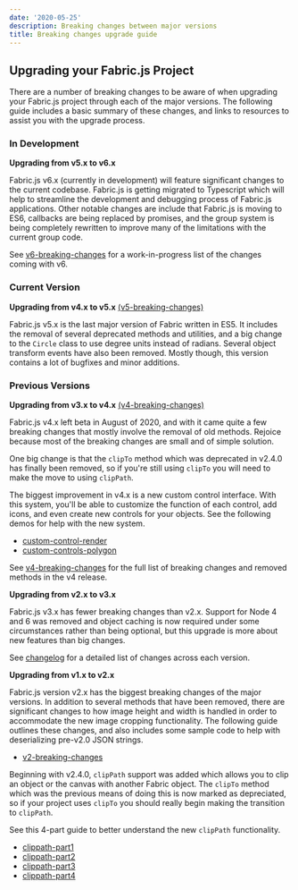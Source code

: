 ```yaml
---
date: '2020-05-25'
description: Breaking changes between major versions
title: Breaking changes upgrade guide
---
```


## Upgrading your Fabric.js Project

There are a number of breaking changes to be aware of when upgrading your Fabric.js project through each of the major versions. The following guide includes a basic summary of these changes, and links to resources to assist you with the upgrade process.


### In Development

**Upgrading from v5.x to v6.x**

Fabric.js v6.x (currently in development) will feature significant changes to the current codebase. Fabric.js is getting migrated to Typescript which will help to streamline the development and debugging process of Fabric.js applications. Other notable changes are include that Fabric.js is moving to ES6, callbacks are being replaced by promises, and the group system is being completely rewritten to improve many of the limitations with the current group code. 

See [v6-breaking-changes](https://github.com/fabricjs/fabric.js/issues/8299) for a work-in-progress list of the changes coming with v6.

### Current Version

**Upgrading from v4.x to v5.x** [(v5-breaking-changes)](/docs/old-docs/v5-breaking-changes)

Fabric.js v5.x is the last major version of Fabric written in ES5. It includes the removal of several deprecated methods and utilities, and a big change to the `Circle` class to use degree units instead of radians. Several object transform events have also been removed. Mostly though, this version contains a lot of bugfixes and minor additions.


### Previous Versions

**Upgrading from v3.x to v4.x** [(v4-breaking-changes)](/docs/old-docs/v4-breaking-changes)

Fabric.js v4.x left beta in August of 2020, and with it came quite a few breaking changes that mostly involve the removal of old methods. Rejoice because most of the breaking changes are small and of simple solution.

One big change is that the `clipTo` method which was deprecated in v2.4.0 has finally been removed, so if you're still using  `clipTo`  you will need to make the move to using  `clipPath`.

The biggest improvement in v4.x is a new custom control interface. With this system, you'll be able to customize the function of each control, add icons, and even create new controls for your objects. See the following demos for help with the new system.

-   [custom-control-render](/custom-control-render)
-   [custom-controls-polygon](/custom-controls-polygon)

See  [v4-breaking-changes](/docs/old-docs/v4-breaking-changes) for the full list of breaking changes and removed methods in the v4 release.

**Upgrading from v2.x to v3.x**

Fabric.js v3.x has fewer breaking changes than v2.x. Support for Node 4 and 6 was removed and object caching is now required under some circumstances rather than being optional, but this upgrade is more about new features than big changes.

See [changelog](/docs/old-docs/changelog) for a detailed list of changes across each version.

**Upgrading from v1.x to v2.x**

Fabric.js version v2.x has the biggest breaking changes of the major versions. In addition to several methods that have been removed, there are significant changes to how image height and width is handled in order to accommodate the new image cropping functionality. The following guide outlines these changes, and also includes some sample code to help with deserializing pre-v2.0 JSON strings.

-   [v2-breaking-changes](/docs/old-docs/v2-breaking-changes)

Beginning with v2.4.0,  `clipPath`  support was added which allows you to clip an object or the canvas with another Fabric object. The  `clipTo`  method which was the previous means of doing this is now marked as depreciated, so if your project uses  `clipTo`  you should really begin making the transition to `clipPath`.

See this 4-part guide to better understand the new `clipPath` functionality.

-   [clippath-part1](/docs/old-docs/clippath-part1)
-   [clippath-part2](/docs/old-docs/clippath-part2)
-   [clippath-part3](/docs/old-docs/clippath-part3)
-   [clippath-part4](/docs/old-docs/clippath-part4)